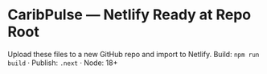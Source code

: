 # CaribPulse — Netlify Ready at Repo Root

Upload these files to a new GitHub repo and import to Netlify.
Build: `npm run build` · Publish: `.next` · Node: 18+
